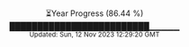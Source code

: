<p align="center">
⏳Year Progress (86.44 %) <br>
█████████████████████████▁▁▁▁▁ <br>
<sub>Updated: Sun, 12 Nov 2023 12:29:20 GMT</sub>
</p>

